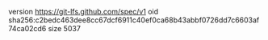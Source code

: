 version https://git-lfs.github.com/spec/v1
oid sha256:c2bedc463dee8cc67dcf6911c40ef0ca68b43abbf0726dd7c6603af74ca02cd6
size 5037
